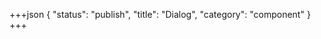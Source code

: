 +++json
{
  "status": "publish",
  "title": "Dialog",
  "category": "component"
}
+++

<content-ui-post-dialog-usage></content-ui-post-dialog-usage>
